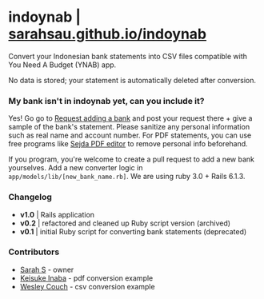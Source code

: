 # indoynab |  [sarahsau.github.io/indoynab](https://blueberry-surprise-28648.herokuapp.com/)

Convert your Indonesian bank statements into CSV files compatible with You Need A Budget (YNAB) app.

No data is stored; your statement is automatically deleted after conversion.


### My bank isn't in **indoynab** yet, can you include it?
Yes! Go go to [Request adding a bank](https://github.com/sarahsau/Indo2YNAB/discussions/categories/-request-adding-a-bank) and post your request there + give a sample of the bank's statement. Please sanitize any personal information such as real name and account number. For PDF statements, you can use free programs like [Sejda PDF editor](https://www.sejda.com/pdf-editor) to remove personal info beforehand.

If you program, you're welcome to create a pull request to add a new bank yourselves. Add a new converter logic in `app/models/lib/[new_bank_name.rb]`. We are using ruby 3.0 + Rails 6.1.3.  


### Changelog
- **v1.0** | Rails application
- **v0.2** | refactored and cleaned up Ruby script version (archived)
- **v0.1** | initial Ruby script for converting bank statements (deprecated)

### Contributors
- [Sarah S](https://github.com/sarahsau) - owner
- [Keisuke Inaba](https://github.com/kei178) - pdf conversion example
- [Wesley Couch](https://github.com/wesmcouch) - csv conversion example

